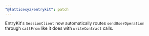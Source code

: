 ```yaml
---
"@latticexyz/entrykit": patch
---
```


EntryKit's `SessionClient` now automatically routes `sendUserOperation` through `callFrom` like it does with `writeContract` calls.
